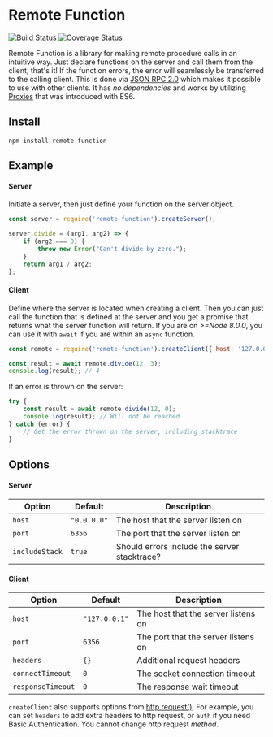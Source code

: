 # Remote Function
[![Build Status](https://travis-ci.org/lindell/remote-function.svg?branch=master)](https://travis-ci.org/lindell/remote-function)
[![Coverage Status](https://coveralls.io/repos/github/lindell/remote-function/badge.svg?branch=master)](https://coveralls.io/github/lindell/remote-function?branch=master)

Remote Function is a library for making remote procedure calls in an intuitive way. Just declare functions on the server and call them from the client, that's it! If the function errors, the error will seamlessly be transferred to the calling client. This is done via [JSON RPC 2.0](http://www.jsonrpc.org/specification) which makes it possible to use with other clients. It has _no dependencies_ and works by utilizing [Proxies](https://developer.mozilla.org/en-US/docs/Web/JavaScript/Reference/Global_Objects/Proxy) that was introduced with ES6.

## Install

```
npm install remote-function
```

## Example

#### Server

Initiate a server, then just define your function on the server object.

```javascript
const server = require('remote-function').createServer();

server.divide = (arg1, arg2) => {
    if (arg2 === 0) {
        throw new Error("Can't divide by zero.");
    }
    return arg1 / arg2;
};
```

#### Client

Define where the server is located when creating a client. Then you can just call the function that is defined at the server and you get a promise that returns what the server function will return. If you are on _>=Node 8.0.0_, you can use it with `await` if you are within an `async` function.

```javascript
const remote = require('remote-function').createClient({ host: '127.0.0.1' });

const result = await remote.divide(12, 3);
console.log(result); // 4
```

If an error is thrown on the server:
```javascript
try {
    const result = await remote.divide(12, 0);
    console.log(result); // Will not be reached
} catch (error) {
    // Get the error thrown on the server, including stacktrace
}
```

## Options

#### Server

| Option         | Default     | Description                                  |
| -------------- | ----------- | -------------------------------------------- |
| `host`         | `"0.0.0.0"` | The host that the server listen on           |
| `port`         | `6356`      | The port that the server listen on           |
| `includeStack` | `true`      | Should errors include the server stacktrace? |

#### Client

| Option            | Default                     | Description                         |
| ----------------- | --------------------------- | ----------------------------------- |
| `host`            | `"127.0.0.1"` | The host that the server listens on |
| `port`            | `6356`        | The port that the server listens on |
| `headers`         | `{}`          | Additional request headers          |
| `connectTimeout`  | `0`           | The socket connection timeout       |
| `responseTimeout` | `0`           | The response wait timeout           |

`createClient` also supports options from [http.request()](https://nodejs.org/api/http.html#http_http_request_options_callback). For example, you can set `headers` to add extra headers to http request, or `auth` if you need Basic Authentication. You cannot change http request _method_.
